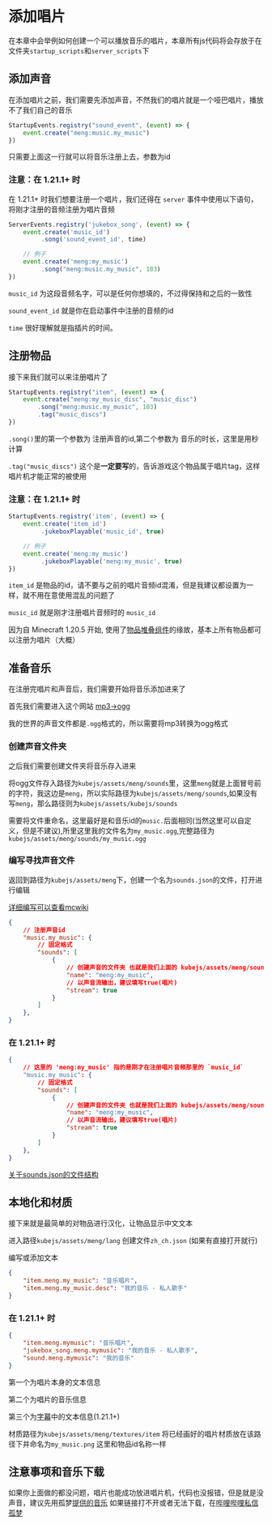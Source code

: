 # 添加唱片

在本章中会举例如何创建一个可以播放音乐的唱片，本章所有js代码将会存放于在文件夹`startup_scripts`和`server_scripts`下

## 添加声音

在添加唱片之前，我们需要先添加声音，不然我们的唱片就是一个哑巴唱片，播放不了我们自己的音乐

```js
StartupEvents.registry("sound_event", (event) => {
    event.create("meng:music.my_music")
})
```

只需要上面这一行就可以将音乐注册上去，参数为id

### 注意：在 1.21.1+ 时

在 1.21.1+ 时我们想要注册一个唱片，我们还得在 `server` 事件中使用以下语句，将刚才注册的音频注册为唱片音频

```js
ServerEvents.registry('jukebox_song', (event) => {
    event.create('music_id')
         .song('sound_event_id', time)

    // 例子
    event.create('meng:my_music')
         .song("meng:music.my_music", 103)
})
```

`music_id` 为这段音频名字，可以是任何你想填的，不过得保持和之后的一致性

`sound_event_id` 就是你在启动事件中注册的音频的id

`time` 很好理解就是指插片的时间。

## 注册物品

接下来我们就可以来注册唱片了

```js
StartupEvents.registry("item", (event) => {
    event.create("meng:my_music_disc", "music_disc")
        .song("meng:music.my_music", 103)
        .tag("music_discs")
})
```

`.song()`里的第一个参数为 注册声音的id,第二个参数为 音乐的时长，这里是用秒计算

`.tag("music_discs")` 这个是**一定要写**的，告诉游戏这个物品属于唱片tag，这样唱片机才能正常的被使用

### 注意：在 1.21.1+ 时

```js
StartupEvents.registry('item', (event) => {
    event.create('item_id')
         .jukeboxPlayable('music_id', true)

    // 例子
    event.create('meng:my_music')
         .jukeboxPlayable('meng:my_music', true)
})
```

`item_id` 是物品的id，请不要与之前的唱片音频id混淆，但是我建议都设置为一样，就不用在意使用混乱的问题了

`music_id` 就是刚才注册唱片音频时的 `music_id`

因为自 Minecraft 1.20.5 开始, 使用了[物品堆叠组件](https://minecraft.wiki/w/Data_component_format)的缘故，基本上所有物品都可以注册为唱片（大概）

## 准备音乐

在注册完唱片和声音后，我们需要开始将音乐添加进来了

首先我们需要进入这个网站 [mp3->ogg](https://audio.online-convert.com/convert-to-ogg)

我的世界的声音文件都是`.ogg`格式的，所以需要将mp3转换为ogg格式

### 创建声音文件夹

之后我们需要创建文件夹将音乐存入进来

将ogg文件存入路径为`kubejs/assets/meng/sounds`里，这里`meng`就是上面冒号前的字符，我这边是`meng`，所以实际路径为`kubejs/assets/meng/sounds`,如果没有写`meng`，那么路径则为`kubejs/assets/kubejs/sounds`

需要将文件重命名，这里最好是和音乐id的`music.`后面相同(当然这里可以自定义，但是不建议),所里这里我的文件名为`my_music.ogg`,完整路径为`kubejs/assets/meng/sounds/my_music.ogg`

### 编写寻找声音文件

返回到路径为`kubejs/assets/meng`下，创建一个名为`sounds.json`的文件，打开进行编辑

[详细编写可以查看mcwiki](https://zh.minecraft.wiki/w/Sounds.json?variant=zh-cn)

```json
{
    // 注册声音id
    "music.my_music": {
        // 固定格式
        "sounds": [
            {
                // 创建声音的文件夹 也就是我们上面的 kubejs/assets/meng/sounds
                "name": "meng:my_music",
                // 以声音流输出，建议填写true(唱片)
                "stream": true
            }
        ]
    },
}
```

### 在 1.21.1+ 时

```json
{
    // 这里的 'meng:my_music' 指的是刚才在注册唱片音频那里的 `music_id`
    "music.my_music": {
        // 固定格式
        "sounds": [
            {
                // 创建声音的文件夹 也就是我们上面的 kubejs/assets/meng/sounds
                "name": "meng:my_music",
                // 以声音流输出，建议填写true(唱片)
                "stream": true
            }
        ]
    },
}
```

[关于sounds.json的文件结构](../../../Digression/SoundsJson.md)

## 本地化和材质

接下来就是最简单的对物品进行汉化，让物品显示中文文本

进入路径`kubejs/assets/meng/lang` 创建文件`zh_ch.json` (如果有直接打开就行)

编写或添加文本

```json
{
    "item.meng.my_music": "音乐唱片",
    "item.meng.my_music.desc": "我的音乐 - 私人歌手"
}
```

### 在 1.21.1+ 时

```json
{
    "item.meng.mymusic": "音乐唱片",
    "jukebox_song.meng.mymusic": "我的音乐 - 私人歌手",
    "sound.meng.mymusic": "我的音乐"
}
```

第一个为唱片本身的文本信息

第二个为唱片的音乐信息

第三个为[字幕](https://minecraft.wiki/w/Subtitles)中的文本信息(1.21.1+)

材质路径为`kubejs/assets/meng/textures/item` 将已经画好的唱片材质放在该路径下并命名为`my_music.png` 这里和物品id名称一样

## 注意事项和音乐下载

如果你上面做的都没问题，唱片也能成功放进唱片机，代码也没报错，但是就是没声音，建议先用孤梦[提供的音乐](https://gitee.com/gumengmengs/kubejs-course/blob/main/files/my_music.ogg) 如果链接打不开或者无法下载，在[哔哩哔哩私信孤梦](https://space.bilibili.com/16632546)
